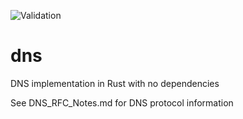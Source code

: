 ![Validation](https://github.com/willfleetw/dns/workflows/Validate/badge.svg)
# dns
DNS implementation in Rust with no dependencies

See DNS_RFC_Notes.md for DNS protocol information
